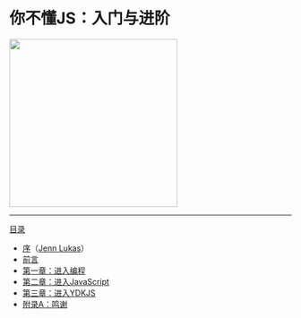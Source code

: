 # 你不懂JS：入门与进阶

<img src="up_going/cover.jpg" width="300">

-----

[目录](up_going/toc.md)

* [序](up_going/foreword.md)（[Jenn Lukas](http://jennlukas.com)）
* [前言](preface.md)
* [第一章：进入编程](up_going/ch1.md)
* [第二章：进入JavaScript](up_going/ch2.md)
* [第三章：进入YDKJS](up_going/ch3.md)
* [附录A：鸣谢](up_going/apA.md)
